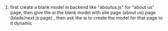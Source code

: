 1. first create a blank model in backend like "aboutus.js" for "about us" page, then give the ai the blank model with site page (about us) page (blade/next js page) , then ask the ai to create the model for that page to it dynamic
